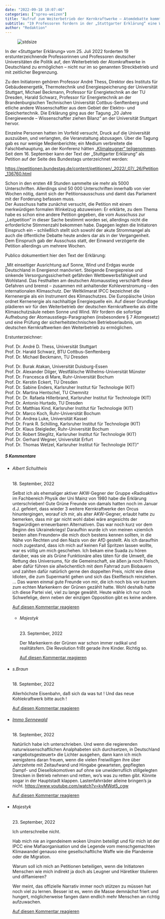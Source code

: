 ```yaml
---
date: "2022-09-18 10:07:46"
categories: ["spreu-weizen"]
title: "Aufruf zum Weiterbetrieb der Kernkraftwerke – Atomdebatte kommt in den Bundestag"
subtitle: "19 Professoren fordern in der „Stuttgarter Erklärung“ eine Wende in der Energiepolitik. Nach einem merkwürdigen Verfahrenstrick, der sie verhindern sollte, kann die Petition jetzt unterschrieben werden"
author: "Redaktion"
---
```



<figure>
<img src="https://www.publicomag.com/wp-content/uploads/2022/09/Aufruf-zum-Weiterbetrieb-der-Kernkraftwerke.jpg" alt=stdsize>
</figure>


In der «Stuttgarter Erklärung» vom 25. Juli 2022 forderten 19 erstunterzeichnende Professorinnen und Professoren deutscher Universitäten die Politik auf, den Weiterbetrieb der Atomkraftwerke in Deutschland zu ermöglichen – nicht nur im so genannten Streckbetrieb und mit zeitlicher Begrenzung.

<!--more-->

Zu den Initiatoren gehören Professor André Thess, Direktor des Instituts für Gebäudeenergetik, Thermotechnik und Energiespeicherung der Universität Stuttgart, Michael Beckmann, Professor für Energietechnik an der TU Dresden, Harald Schwarz, Professor für Energietechnik an der Brandenburgischen Technischen Universität Cottbus-Senftenberg und etliche andere Wissenschaftler aus dem Gebiet der Elektro- und Speichertechnik. Die Erklärung ging aus der Tagung „20 Jahre Energiewende – Wissenschaftler ziehen Bilanz“ an der Universität Stuttgart hervor.

Einzelne Personen hatten im Vorfeld versucht, Druck auf die Universität auszuüben, und verlangten, die Veranstaltung abzusagen. Über die Tagung gab es nur wenige Medienberichte; ein Medium verbreitete die Falschbehauptung, an der Konferenz hätten <a href="https://www.publicomag.com/2022/07/ueber-den-klimaleugnungsverdacht-die-narrativbastelstube-des-tagesspiegel-die-rechte-realitaet-und-die-zukunft-der-medien/">„Klimaleugner“ teilgenommen</a>.<br>
Seit dem 16. September kann der Text der „Stuttgarter Erklärung“ als Petition auf der Seite des Bundestags unterzeichnet werden:

<a href="https://epetitionen.bundestag.de/content/petitionen/_2022/_07/_26/Petition_136760.html">https://epetitionen.bundestag.de/content/petitionen/_2022/_07/_26/Petition_136760.html</a>

Schon in den ersten 48 Stunden sammelte sie mehr als 5000 Unterschriften. Allerdings sind 50 000 Unterschriften innerhalb von vier Wochen nötig, damit sich der Petitionsausschuss und damit das Parlament mit der Forderung befassen muss.<br>
Der Ausschuss hatte zunächst versucht, die Petition mit einem merkwürdigen formalen Winkelzug abzuweisen: Er erklärte, zu dem Thema habe es schon eine andere Petition gegeben, die vom Ausschuss zur „Leitpetition“ in dieser Sache bestimmt worden sei, allerdings nicht die erforderliche Stimmenzahl bekommen habe. Dagegen legten die Initiatoren Einspruch ein – schließlich stellt sich sowohl der akute Strommangel als auch die öffentliche Debatte heute anders dar als in der Vergangenheit. Dem Einspruch gab der Ausschuss statt, der Einwand verzögerte die Petition allerdings um mehrere Wochen.

Publico dokumentiert hier den Text der Erklärung:

„Mit einseitiger Ausrichtung auf Sonne, Wind und Erdgas wurde Deutschland in Energienot manövriert. Steigende Energiepreise und sinkende Versorgungssicherheit gefährden Wettbewerbsfähigkeit und Wohlstand. Das Festhalten am deutschen Atomausstieg verschärft diese Gefahren und bremst – zusammen mit anhaltender Kohleverstromung – den internationalen Klimaschutz. Der Weltklimarat IPCC bezeichnet die Kernenergie als ein Instrument des Klimaschutzes. Die Europäische Union ordnet Kernenergie als nachhaltige Energiequelle ein. Auf dieser Grundlage plädieren wir für den Weiterbetrieb der deutschen Kernkraftwerke als dritte Klimaschutzsäule neben Sonne und Wind. Wir fordern die sofortige Aufhebung der Atomausstiegs-Paragraphen (insbesondere § 7 Atomgesetz) und eine Prüfung der sicherheitstechnischen Betriebserlaubnis, um deutschen Kernkraftwerken den Weiterbetrieb zu ermöglichen.

Erstunterzeichner:

Prof. Dr. André D. Thess, Universität Stuttgart<br>
Prof. Dr. Harald Schwarz, BTU Cottbus-Senftenberg<br>
Prof. Dr. Michael Beckmann, TU Dresden

Prof. Dr. Burak Atakan, Universität Duisburg-Essen<br>
Prof. Dr. Alexander Dilger, Westfälische Wilhelms-Universität Münster<br>
Prof. Dr. Francesca di Mare, Ruhr-Universität Bochum<br>
Prof. Dr. Kerstin Eckert, TU Dresden<br>
Prof. Dr. Sabine Enders, Karlsruher Institut für Technologie (KIT)<br>
Prof. Dr. Martina Hentschel, TU Chemnitz<br>
Prof. Dr. Dr. Rafaela Hillerbrand, Karlsruher Institut für Technologie (KIT)<br>
Prof. Dr. Antonio Hurtado, TU Dresden<br>
Prof. Dr. Matthias Kind, Karlsruher Institut für Technologie (KIT)<br>
Prof. Dr. Marco Koch, Ruhr-Universität Bochum<br>
Prof. Dr. Andrea Luke, Universität Kassel<br>
Prof. Dr. Frank R. Schilling, Karlsruher Institut für Technologie (KIT)<br>
Prof. Dr. Klaus Steigleder, Ruhr-Universität Bochum<br>
Prof. Dr. Robert Stieglitz, Karlsruher Institut für Technologie (KIT)<br>
Prof. Dr. Gerhard Wegner, Universität Erfurt<br>
Prof. Dr. Thomas Wetzel, Karlsruher Institut für Technologie (KIT)“


<!--more-->
<h5 class="comments-h">
5 Kommentare </h5>
<ul class="commentlist">
<li class="comment even thread-even depth-1 clearfix" id="li-comment-118663">
<h6 class="author">Albert Schultheis</h6> <span class="date">18. September, 2022</span>



Selbst ich als ehemaliger aktiver AKW-Gegner der Gruppe «Radioaktiv» im Fachbereich Physik der Uni Mainz von 1980 habe die Erklärung unterschrieben! Gute Grüne Freunde von damals hatten noch im Januar d.J. gefeiert, dass wieder 3 weitere Kernkraftwerke den Orcus hinuntergingen, worauf ich mir, als alter AKW-Gegner, erlaubt hatte zu bemerken, dass mir gar nicht wohl dabei wäre angesichts der fragwürdigen erneuerbaren Alternativen. Das war noch kurz vor dem Beginn des Ukrainekriegs! Daraufhin wurde ich von meinen «ziemlich besten alten Freunden» die mich doch bestens kennen sollten, in die Nähe von Rechten und den Nazis von der AfD gestellt. Als ich daraufhin noch zugestand, dass ich mich auf keinen Fall Spritzen lassen wollte, war es völlig um mich geschehen. Ich bekam eine Suada zu hören darüber, was sie als Grüne Funktionäre alles täten für die Umwelt, die Rettung des Universums, für die Gemeinschaft, sie äßen ja noch Fleisch, aber dafür führen sie allwöchentlich mit dem Fahrrad zum Biobauern und zahlten dafür natürlich gerne den doppelten Preis, nicht wie diese Idioten, die zum Supermarkt gehen und sich das Ekelfleisch reinziehen. &#8230; Das waren einmal gute Freunde von mir, die ich noch bis vor kurzem zum echten Markenkern der Grünen gezählt hatte. Wohl deshalb hatte ich diese Partei viel, viel zu lange gewählt. Heute wähle ich nur noch Schwefelige, denn neben der einzigen Opposition gibt es keine andere.

<a rel="nofollow" class="comment-reply-link" href="#comment-118663" data-commentid="118663" data-postid="16125" data-belowelement="comment-118663" data-respondelement="respond" data-replyto="Antworte auf Albert Schultheis" aria-label="Antworte auf Albert Schultheis">Auf diesen Kommentar reagieren</a> 


<ul class="children">
<li class="comment odd alt depth-2 clearfix" id="li-comment-118697">
<h6 class="author">Majestyk</h6> <span class="date">23. September, 2022</span>



Der Markenkern der Grünen war schon immer radikal und realitätsfern. Die Revolution frißt gerade ihre Kinder. Richtig so.

<a rel="nofollow" class="comment-reply-link" href="#comment-118697" data-commentid="118697" data-postid="16125" data-belowelement="comment-118697" data-respondelement="respond" data-replyto="Antworte auf Majestyk" aria-label="Antworte auf Majestyk">Auf diesen Kommentar reagieren</a> 


</li>
</ul>
</li>
<li class="comment even thread-odd thread-alt depth-1 clearfix" id="li-comment-118664">
<h6 class="author">s.Braun</h6> <span class="date">18. September, 2022</span>



Allerhöchste Eisenbahn, daß sich da was tut ! Und das neue Kohlekraftwerk bitte auch !

<a rel="nofollow" class="comment-reply-link" href="#comment-118664" data-commentid="118664" data-postid="16125" data-belowelement="comment-118664" data-respondelement="respond" data-replyto="Antworte auf s.Braun" aria-label="Antworte auf s.Braun">Auf diesen Kommentar reagieren</a> 


</li>
<li class="comment odd alt thread-even depth-1 clearfix" id="li-comment-118667">
<h6 class="author"><a href="https://immosennewald.com" class="url" rel="ugc external nofollow">Immo Sennewald</a></h6> <span class="date">18. September, 2022</span>



Natürlich habe ich unterschrieben. Und wenn die regierenden naturwissenschaftlichen Analphabeten sich durchsetzen, in Deutschland «angebotsgesteuert» die Lichter ausgehen, dann kann ich mich wenigstens daran freuen, wenn die vielen Freiwilligen ihre über Jahrzehnte mit Zeitaufwand und Hingabe gewarteten, gepflegten Dampf- und Diesellokomotiven auf ohne sie unwiderruflich stillgelegten Strecken in Betrieb nehmen und retten, wo&#8217;s was zu retten gibt. Könnte sogar in der Hauptstadt klappen. Lastenfahrräder alleine bringen&#8217;s ja nicht. <a href="https://www.youtube.com/watch?v=kyMWqt5_cgw" rel="nofollow ugc">https://www.youtube.com/watch?v=kyMWqt5_cgw</a>

<a rel="nofollow" class="comment-reply-link" href="#comment-118667" data-commentid="118667" data-postid="16125" data-belowelement="comment-118667" data-respondelement="respond" data-replyto="Antworte auf Immo Sennewald" aria-label="Antworte auf Immo Sennewald">Auf diesen Kommentar reagieren</a> 


</li>
<li class="comment even thread-odd thread-alt depth-1 clearfix" id="li-comment-118698">
<h6 class="author">Majestyk</h6> <span class="date">23. September, 2022</span>



Ich unterschreibe nicht.

Hab mich nie an irgendeinem woken Unsinn beteiligt und für mich ist der IPCC eine Mafiaorganisation und die Legende vom menschgemachten Klimawandel genauso eine gesellschaftliche Waffe wie die Plandemie oder die Migration. 

Warum soll ich mich an Petitionen beteiligen, wenn die Initiatoren Menschen wie mich indirekt ja doch als Leugner und Häretiker titulieren und diffamieren?

Wer meint, das offizielle Narrativ immer noch stützen zu müssen hat noch viel zu lernen. Besser ist es, wenn die Masse demnächst friert und hungert, möglicherweise fangen dann endlich mehr Menschen an richtig aufzuwachen.

<a rel="nofollow" class="comment-reply-link" href="#comment-118698" data-commentid="118698" data-postid="16125" data-belowelement="comment-118698" data-respondelement="respond" data-replyto="Antworte auf Majestyk" aria-label="Antworte auf Majestyk">Auf diesen Kommentar reagieren</a> 


</li>
</ul>
